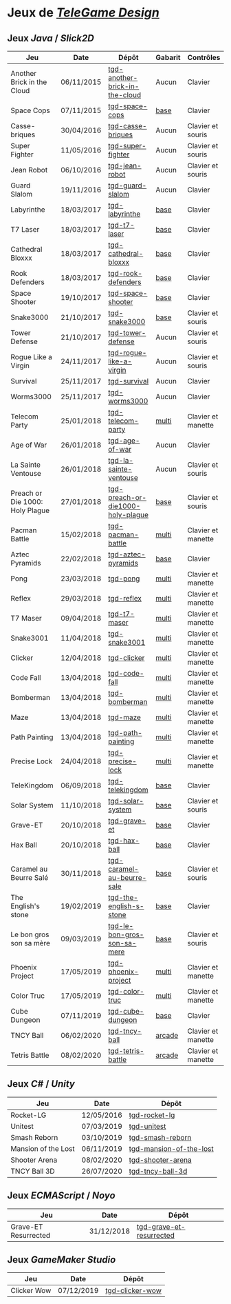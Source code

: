 # Jeux de [*TeleGame Design*](https://telegd.github.io/)

## Jeux *Java* / *Slick2D*

| Jeu | Date | Dépôt | Gabarit | Contrôles |
| - | - | - | - | - |
| Another Brick in the Cloud | 06/11/2015 | [tgd-another-brick-in-the-cloud][another-brick-in-the-cloud] | Aucun | Clavier |
| Space Cops | 07/11/2015 | [tgd-space-cops][space-cops] | [base][base] | Clavier |
| Casse-briques | 30/04/2016 | [tgd-casse-briques][casse-briques] | Aucun | Clavier et souris |
| Super Fighter | 11/05/2016 | [tgd-super-fighter][super-fighter] | Aucun | Clavier et souris |
| Jean Robot | 06/10/2016 | [tgd-jean-robot][jean-robot] | Aucun | Clavier et souris |
| Guard Slalom | 19/11/2016 | [tgd-guard-slalom][guard-slalom] | Aucun | Clavier |
| Labyrinthe | 18/03/2017 | [tgd-labyrinthe][labyrinthe] | [base][base] | Clavier |
| T7 Laser | 18/03/2017 | [tgd-t7-laser][t7-laser] | [base][base] | Clavier |
| Cathedral Bloxxx | 18/03/2017 | [tgd-cathedral-bloxxx][cathedral-bloxxx] | [base][base] | Clavier |
| Rook Defenders | 18/03/2017 | [tgd-rook-defenders][rook-defenders] | [base][base] | Clavier |
| Space Shooter | 19/10/2017 | [tgd-space-shooter][space-shooter] | [base][base] | Clavier |
| Snake3000 | 21/10/2017 | [tgd-snake3000][snake3000] | [base][base] | Clavier et souris |
| Tower Defense | 21/10/2017 | [tgd-tower-defense][tower-defense] | Aucun | Clavier et souris |
| Rogue Like a Virgin | 24/11/2017 | [tgd-rogue-like-a-virgin][rogue-like-a-virgin] | Aucun | Clavier et souris |
| Survival | 25/11/2017 | [tgd-survival][survival] | Aucun | Clavier |
| Worms3000 | 25/11/2017 | [tgd-worms3000][worms3000] | Aucun | Clavier |
| Telecom Party | 25/01/2018 | [tgd-telecom-party][telecom-party] | [multi][multi] | Clavier et manette |
| Age of War | 26/01/2018 | [tgd-age-of-war][age-of-war] | Aucun | Clavier |
| La Sainte Ventouse | 26/01/2018 | [tgd-la-sainte-ventouse][la-sainte-ventouse] | Aucun | Clavier et souris |
| Preach or Die 1000: Holy Plague | 27/01/2018 | [tgd-preach-or-die1000-holy-plague][preach-or-die1000-holy-plague] | [base][base] | Clavier et souris |
| Pacman Battle | 15/02/2018 | [tgd-pacman-battle][pacman-battle] | [multi][multi] | Clavier et manette |
| Aztec Pyramids | 22/02/2018 | [tgd-aztec-pyramids][aztec-pyramids] | [base][base] | Clavier |
| Pong | 23/03/2018 | [tgd-pong][pong] | [multi][multi] | Clavier et manette |
| Reflex | 29/03/2018 | [tgd-reflex][reflex] | [multi][multi] | Clavier et manette |
| T7 Maser | 09/04/2018 | [tgd-t7-maser][t7-maser] | [multi][multi] | Clavier et manette |
| Snake3001 | 11/04/2018 | [tgd-snake3001][snake3001] | [multi][multi] | Clavier et manette |
| Clicker | 12/04/2018 | [tgd-clicker][clicker] | [multi][multi] | Clavier et manette |
| Code Fall | 13/04/2018 | [tgd-code-fall][code-fall] | [multi][multi] | Clavier et manette |
| Bomberman | 13/04/2018 | [tgd-bomberman][bomberman] | [multi][multi] | Clavier et manette |
| Maze | 13/04/2018 | [tgd-maze][maze] | [multi][multi] | Clavier et manette |
| Path Painting | 13/04/2018 | [tgd-path-painting][path-painting] | [multi][multi] | Clavier et manette |
| Precise Lock | 24/04/2018 | [tgd-precise-lock][precise-lock] | [multi][multi] | Clavier et manette |
| TeleKingdom | 06/09/2018 | [tgd-telekingdom][telekingdom] | [base][base] | Clavier |
| Solar System | 11/10/2018 | [tgd-solar-system][solar-system] | [base][base] | Clavier et souris |
| Grave-ET | 20/10/2018 | [tgd-grave-et][grave-et] | [base][base] | Clavier |
| Hax Ball | 20/10/2018 | [tgd-hax-ball][hax-ball] | [base][base] | Clavier |
| Caramel au Beurre Salé | 30/11/2018 | [tgd-caramel-au-beurre-sale][caramel-au-beurre-sale] | [base][base] | Clavier et souris |
| The English's stone | 19/02/2019 | [tgd-the-english-s-stone][the-english-s-stone] | [base][base] | Clavier |
| Le bon gros son sa mère | 09/03/2019 | [tgd-le-bon-gros-son-sa-mere][le-bon-gros-son-sa-mere] | [base][base] | Clavier et souris |
| Phoenix Project | 17/05/2019 | [tgd-phoenix-project][phoenix-project] | [multi][multi] | Clavier et manette |
| Color Truc | 17/05/2019 | [tgd-color-truc][color-truc] | [multi][multi] | Clavier et manette |
| Cube Dungeon | 07/11/2019 | [tgd-cube-dungeon][cube-dungeon] | [base][base] | Clavier |
| TNCY Ball | 06/02/2020 | [tgd-tncy-ball][tgd-tncy-ball] | [arcade][arcade] | Clavier et manette |
| Tetris Battle | 08/02/2020 | [tgd-tetris-battle][tetris-battle] | [arcade][arcade] | Clavier et manette |

## Jeux *C#* / *Unity*

| Jeu | Date | Dépôt |
| - | - | - |
| Rocket-LG | 12/05/2016 | [tgd-rocket-lg][rocket-lg] |
| Unitest | 07/03/2019 | [tgd-unitest][unitest] |
| Smash Reborn | 03/10/2019 | [tgd-smash-reborn][smash-reborn] |
| Mansion of the Lost | 06/11/2019 | [tgd-mansion-of-the-lost][mansion-of-the-lost] |
| Shooter Arena | 08/02/2020 | [tgd-shooter-arena][shooter-arena] |
| TNCY Ball 3D | 26/07/2020 | [tgd-tncy-ball-3d][tgd-tncy-ball-3d] |

## Jeux *ECMAScript* / *Noyo*

| Jeu | Date | Dépôt |
| - | - | - |
| Grave-ET Resurrected | 31/12/2018 | [tgd-grave-et-resurrected][tgd-grave-et-resurrected] |

## Jeux *GameMaker Studio*

| Jeu | Date | Dépôt |
| - | - | - |
| Clicker Wow | 07/12/2019 | [tgd-clicker-wow][tgd-clicker-wow] |


[another-brick-in-the-cloud]: https://github.com/TeleGD/tgd-another-brick-in-the-cloud/tree/master/src/fr
[space-cops]: https://github.com/TeleGD/tgd-space-cops/tree/master/src/games/spaceCops
[casse-briques]: https://github.com/TeleGD/tgd-casse-briques/tree/master/src/fr
[super-fighter]: https://github.com/TeleGD/tgd-super-fighter/tree/master/src/fr
[jean-robot]: https://github.com/TeleGD/tgd-jean-robot/tree/master/src/fr
[guard-slalom]: https://github.com/TeleGD/tgd-guard-slalom/tree/master/src/fr
[labyrinthe]: https://github.com/TeleGD/tgd-labyrinthe/tree/master/src/games/labyrinthe
[t7-laser]: https://github.com/TeleGD/tgd-t7-laser/tree/master/src/games/t7Laser
[cathedral-bloxxx]: https://github.com/TeleGD/tgd-cathedral-bloxxx/tree/master/src/games/cathedralBloxxx
[rook-defenders]: https://github.com/TeleGD/tgd-rook-defenders/tree/master/src/games/rookDefenders
[space-shooter]: https://github.com/TeleGD/tgd-space-shooter/tree/master/src/games/spaceShooter
[snake3000]: https://github.com/TeleGD/tgd-snake3000/tree/master/src/games/snake3000
[tower-defense]: https://github.com/TeleGD/tgd-tower-defense/tree/master/src/games/towerDefense
[rogue-like-a-virgin]: https://github.com/TeleGD/tgd-rogue-like-a-virgin/tree/master/src/games/rogueLikeAVirgin
[survival]: https://github.com/TeleGD/tgd-survival/tree/master/src/games/survival
[worms3000]: https://github.com/TeleGD/tgd-worms3000/tree/master/src/games/worms3000
[telecom-party]: https://github.com/TeleGD/tgd-telecom-party/tree/master/src/games/telecomParty
[age-of-war]: https://github.com/TeleGD/tgd-age-of-war/tree/master/src/games/ageOfWar
[la-sainte-ventouse]: https://github.com/TeleGD/tgd-la-sainte-ventouse/tree/master/src/games/laSainteVentouse
[preach-or-die1000-holy-plague]: https://github.com/TeleGD/tgd-preach-or-die1000-holy-plague/tree/master/src/games/preachOrDie1000HolyPlague
[pacman-battle]: https://github.com/TeleGD/tgd-pacman-battle/tree/master/src/games/pacmanBattle
[aztec-pyramids]: https://github.com/TeleGD/tgd-aztec-pyramids/tree/master/src/games/aztecPyramids
[pong]: https://github.com/TeleGD/tgd-pong/tree/master/src/games/pong
[reflex]: https://github.com/TeleGD/tgd-reflex/tree/master/src/games/reflex
[t7-maser]: https://github.com/TeleGD/tgd-t7-maser/tree/master/src/games/t7Maser
[snake3001]: https://github.com/TeleGD/tgd-snake3001/tree/master/src/games/snake3001
[clicker]: https://github.com/TeleGD/tgd-clicker/tree/master/src/games/clicker
[code-fall]: https://github.com/TeleGD/tgd-code-fall/tree/master/src/games/codeFall
[bomberman]: https://github.com/TeleGD/tgd-bomberman/tree/master/src/games/bomberman
[maze]: https://github.com/TeleGD/tgd-maze/tree/master/src/games/maze
[path-painting]: https://github.com/TeleGD/tgd-path-painting/tree/master/src/games/pathPainting
[precise-lock]: https://github.com/TeleGD/tgd-precise-lock/tree/master/src/games/preciseLock
[telekingdom]: https://github.com/TeleGD/tgd-telekingdom/tree/master/src/games/telekingdom
[solar-system]: https://github.com/TeleGD/tgd-solar-system/tree/master/src/games/solarSystem
[grave-et]: https://github.com/TeleGD/tgd-grave-et/tree/master/src/games/graveEt
[hax-ball]: https://github.com/TeleGD/tgd-hax-ball/tree/master/src/games/haxBall
[caramel-au-beurre-sale]: https://github.com/TeleGD/tgd-caramel-au-beurre-sale/tree/master/src/waterSymbol
[the-english-s-stone]: https://github.com/TeleGD/tgd-the-english-s-stone/tree/master/src/games/theEnglishSStone
[le-bon-gros-son-sa-mere]: https://github.com/TeleGD/tgd-le-bon-gros-son-sa-mere/tree/master/src/leBonGrosSonSaMere
[phoenix-project]: https://github.com/TeleGD/tgd-phoenix-project/tree/master/src/games/phoenixProject
[color-truc]: https://github.com/TeleGD/tgd-color-truc/tree/master/src/games/colorTruc
[cube-dungeon]: https://github.com/TeleGD/tgd-cube-dungeon/tree/master/src/games/cubeDungeon
[tgd-tncy-ball]: https://github.com/TeleGD/tgd-tncy-ball/tree/master/src/games/tncyBall
[tetris-battle]: https://github.com/TeleGD/tgd-tetris-battle/tree/master/src/games/tetrisBattle

[base]: https://github.com/TeleGD/tgd-template-slick2d-base
[multi]: https://github.com/TeleGD/tgd-template-slick2d-multi
[uni]: https://github.com/TeleGD/tgd-template-slick2d-uni
[arcade]: https://github.com/TeleGD/tgd-template-slick2d-arcade

[rocket-lg]: https://github.com/TeleGD/tgd-rocket-lg
[unitest]: https://github.com/TeleGD/tgd-unitest
[smash-reborn]: https://github.com/TeleGD/tgd-smash-reborn
[mansion-of-the-lost]: https://github.com/TeleGD/tgd-mansion-of-the-lost
[shooter-arena]: https://github.com/TeleGD/tgd-shooter-arena
[tgd-tncy-ball-3d]: https://github.com/TeleGD/tgd-tncy-ball-3d

[tgd-grave-et-resurrected]: https://github.com/TeleGD/tgd-grave-et-resurrected

[tgd-clicker-wow]: https://github.com/TeleGD/tgd-clicker-wow
